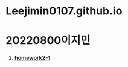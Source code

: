 # Leejimin0107.github.io
20220800이지민
=============   
1. [**homework2-1**](https://leejimin0107.github.io/homework2-1.html)

